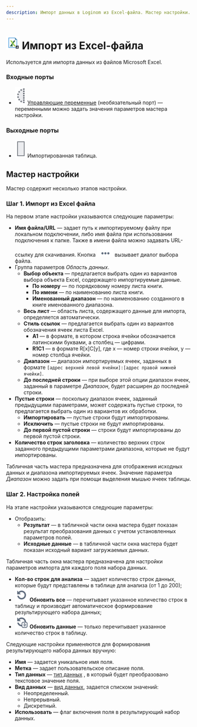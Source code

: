 ```yaml
---
description: Импорт данных в Loginom из Excel-файла. Мастер настройки.
---
```

# ![ ](./../../../images/icons/common/data-sources/file-excel-import_default.svg) Импорт из Excel-файла

Используется для импорта данных из файлов Microsoft Excel.

### Входные порты

* ![ ](./../../../images/icons/app/node/ports/inputs-optional/variable_inactive.svg) [Управляющие переменные](./../../../workflow/variables/control-variables.md) (необязательный порт) — переменными можно задать значения параметров мастера настройки.

### Выходные порты

* ![ ](./../../../images/icons/app/node/ports/inputs/table_inactive.svg) Импортированная таблица.

## Мастер настройки

Мастер содержит несколько этапов настройки.

### Шаг 1. Импорт из Excel файла

На первом этапе настройки указываются следующие параметры:

* **Имя файла/URL** — задает путь к импортируемому файлу при локальном подключении, либо имя файла при использовании подключения к папке. Также в имени файла можно задавать URL-ссылку для скачивания. Кнопка ![ ](./../../../images/extjs-theme/form/open-trigger/open-trigger_default.svg) вызывает диалог выбора файла.
* Группа параметров *Область данных*.
  * **Выбор объекта** — предлагается выбрать один из вариантов выбора объекта Excel, содержащего импортируемые данные.
    * **По номеру** — по порядковому номеру листа книги.
    * **По имени** — по наименованию листа книги.
    * **Именованный диапазон** — по наименованию созданного в книге именованного диапазона.
  * **Весь лист** — область листа, содержащего данные для импорта, определяется автоматически.
  * **Стиль ссылок** — предлагается выбрать один из вариантов обозначения ячеек листа Excel.
    * **A1** — в формате, в котором строка ячейки обозначается латинскими буквами, а столбец — цифрами.
    * **R1C1** — в формате R[x]C[y], где x — номер строки ячейки, y — номер столбца ячейки.
  * **Диапазон** — диапазон импортируемых ячеек, заданных в формате `[адрес верхней левой ячейки]:[адрес правой нижней ячейки]`.
  * **До последней строки** — при выборе этой опции диапазон ячеек, заданный в параметре *Диапазон*, будет расширен до последней строки.
* **Пустые строки** — поскольку диапазон ячеек, заданный предыдущими параметрами, может содержать пустые строки, то предлагается выбрать один из вариантов их обработки.
  * **Импортировать** — пустые строки будут импортированы.
  * **Исключить** — пустые строки не будут импортированы.
  * **До первой пустой строки** — строки будут импортированы до первой пустой строки.
* **Количество строк заголовка** — количество верхних строк заданного предыдущими параметрами диапазона, которые не будут импортированы.

Табличная часть мастера предназначена для отображения исходных данных и диапазона импортируемых ячеек. Значение параметра *Диапазон* можно задать при помощи выделения мышью ячеек таблицы.

### Шаг 2. Настройка полей

На этапе настройки указываются следующие параметры:

* Отобразить:
  * **Результат** — в табличной части окна мастера будет показан результат преобразования данных с учетом установленных параметров полей.
  * **Исходные данные** — в табличной части окна мастера будет показан исходный вариант загружаемых данных.

Табличная часть окна мастера предназначена для настройки параметров импорта для каждого поля набора данных.

* **Кол-во строк для анализа** — задает количество строк данных, которые будут представлены в таблице для анализа (от 1 до 200);
* ![Обновить все](./../../../images/icons/common/toolbar-controls/refresh_default.svg) **Обновить все** — перечитывает указанное количество строк в таблицу и производит автоматическое формирование результирующего набора данных;
* ![Обновить данные](./../../../images/icons/common/toolbar-controls/refresh-data_default.svg) **Обновить данные** — только перечитывает указанное количество строк в таблицу.

Следующие настройки применяются для формирования результирующего набора данных вручную:

* **Имя** — задается уникальное имя поля.
* **Метка** — задает пользовательское описание поля.
* **Тип данных** — [тип данных](./../../../data/datatype.md) , в который будет преобразовано текстовое значение поля.
* **Вид данных** — [вид данных](./../../../data/datakind.md), задается списком значений:
  * Неопределенный.
  * Непрерывный.
  * Дискретный.
* **Использовать** — флаг включения поля в результирующий набор данных.
